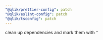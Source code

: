 ```yaml
---
"@qlik/prettier-config": patch
"@qlik/eslint-config": patch
"@qlik/tsconfig": patch
---
```


clean up dependencies and mark them with `^`
